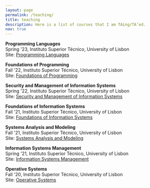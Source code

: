 ```yaml
---
layout: page
permalink: /teaching/
title: teaching
description: Here is a list of courses that I am TAing/TA’ed.
nav: true
---
```


**Programming Languages**<br>
Spring '23, Instituto Superior Técnico, University of Lisbon<br>
Site: [Programming Languages](https://fenix.tecnico.ulisboa.pt/disciplinas/LPro/2022-2023/2-semestre)

**Foundations of Programming**<br>
Fall '22, Instituto Superior Técnico, University of Lisbon<br>
Site: [Foundations of Programming](https://fenix.tecnico.ulisboa.pt/disciplinas/FProg-2/2022-2023/1-semestre)

**Security and Management of Information Systems**<br>
Spring '22, Instituto Superior Técnico, University of Lisbon<br>
Site: [Security and Management of Information Systems](https://fenix.tecnico.ulisboa.pt/disciplinas/OGFI/2021-2022/2-semestre)

**Foundations of Information Systems**<br>
Fall '21, Instituto Superior Técnico, University of Lisbon<br>
Site: [Foundations of Information Systems](https://fenix.tecnico.ulisboa.pt/disciplinas/AOSI/2021-2022/1-semestre)

**Systems Analysis and Modeling**<br>
Fall '21, Instituto Superior Técnico, University of Lisbon<br>
Site: [Systems Analysis and Modeling](https://fenix.tecnico.ulisboa.pt/disciplinas/Mod/2021-2022/1-semestre)

**Information Systems Management**<br>
Spring '21, Instituto Superior Técnico, University of Lisbon<br>
Site: [Information Systems Management](https://fenix.tecnico.ulisboa.pt/disciplinas/OGFI2646/2020-2021/2-semestre)

**Operative Systems**<br>
Fall '20, Instituto Superior Técnico, University of Lisbon<br>
Site: [Operative Systems](https://fenix.tecnico.ulisboa.pt/disciplinas/SO7179577/2020-2021/1-semestre)
